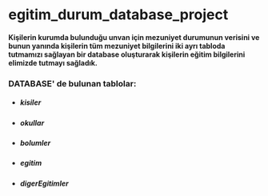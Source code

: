 # egitim_durum_database_project

#### Kişilerin kurumda bulunduğu unvan için mezuniyet durumunun verisini ve bunun yanında kişilerin tüm mezuniyet bilgilerini iki ayrı tabloda tutmamızı sağlayan bir database oluşturarak kişilerin eğitim bilgilerini elimizde tutmayı sağladık.

### DATABASE' de bulunan tablolar:
- ##### kisiler
- ##### okullar 
- ##### bolumler
- ##### egitim
- ##### digerEgitimler
